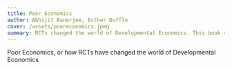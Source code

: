 ```yaml
---
title: Poor Economics
author: Abhijit Banerjee, Esther Dufflo
cover: /assets/pooreconomics.jpeg
summary: RCTs changed the world of Developmental Economics. This book shows how. 
---
```


Poor Economics, or how RCTs have changed the world of Developmental Economics